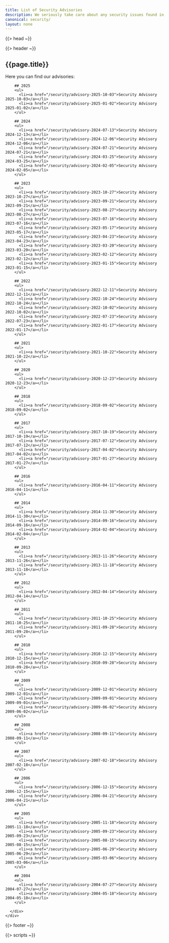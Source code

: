 ```yaml
---
title: List of Security Advisories
description: We seriously take care about any security issues found in phpMyFAQ or bundled components. This page provides links to all our security advisories.
canonical: security/
layout: none
---
```


{{> head ~}}

{{> header ~}}

<section class="security section">
  <div class="container">
    <h1>{{page.title}}</h1>
    <div class="row">
      <div class="col-xs-12">
        Here you can find our advisories:

        ## 2025
        <ul>
          <li><a href="/security/advisory-2025-10-03">Security Advisory 2025-10-03</a></li>
          <li><a href="/security/advisory-2025-01-02">Security Advisory 2025-01-02</a></li>
        </ul>

        ## 2024
        <ul>
          <li><a href="/security/advisory-2024-07-13">Security Advisory 2024-12-13</a></li>
          <li><a href="/security/advisory-2024-12-06">Security Advisory 2024-12-06</a></li>
          <li><a href="/security/advisory-2024-07-21">Security Advisory 2024-07-21</a></li>
          <li><a href="/security/advisory-2024-03-25">Security Advisory 2024-03-25</a></li>
          <li><a href="/security/advisory-2024-02-05">Security Advisory 2024-02-05</a></li>
        </ul>

        ## 2023
        <ul>
          <li><a href="/security/advisory-2023-10-27">Security Advisory 2023-10-27</a></li>
          <li><a href="/security/advisory-2023-09-21">Security Advisory 2023-09-21</a></li>
          <li><a href="/security/advisory-2023-08-27">Security Advisory 2023-08-27</a></li>
          <li><a href="/security/advisory-2023-07-16">Security Advisory 2023-07-16</a></li>
          <li><a href="/security/advisory-2023-05-17">Security Advisory 2023-05-17</a></li>
          <li><a href="/security/advisory-2023-04-23">Security Advisory 2023-04-23</a></li>
          <li><a href="/security/advisory-2023-03-20">Security Advisory 2023-03-20</a></li>
          <li><a href="/security/advisory-2023-02-12">Security Advisory 2023-02-12</a></li>
          <li><a href="/security/advisory-2023-01-15">Security Advisory 2023-01-15</a></li>
        </ul>

        ## 2022
        <ul>
          <li><a href="/security/advisory-2022-12-11">Security Advisory 2022-12-11</a></li>
          <li><a href="/security/advisory-2022-10-24">Security Advisory 2022-10-24</a></li>
          <li><a href="/security/advisory-2022-10-02">Security Advisory 2022-10-02</a></li>
          <li><a href="/security/advisory-2022-07-23">Security Advisory 2022-07-23</a></li>
          <li><a href="/security/advisory-2022-01-17">Security Advisory 2022-01-17</a></li>
        </ul>

        ## 2021
        <ul>
          <li><a href="/security/advisory-2021-10-22">Security Advisory 2021-10-22</a></li>
        </ul>

        ## 2020
        <ul>
          <li><a href="/security/advisory-2020-12-23">Security Advisory 2020-12-23</a></li>
        </ul>

        ## 2018
        <ul>
          <li><a href="/security/advisory-2018-09-02">Security Advisory 2018-09-02</a></li>
        </ul>

        ## 2017
        <ul>
          <li><a href="/security/advisory-2017-10-19">Security Advisory 2017-10-19</a></li>
          <li><a href="/security/advisory-2017-07-12">Security Advisory 2017-07-12</a></li>
          <li><a href="/security/advisory-2017-04-02">Security Advisory 2017-04-02</a></li>
          <li><a href="/security/advisory-2017-01-27">Security Advisory 2017-01-27</a></li>
        </ul>

        ## 2016
        <ul>
          <li><a href="/security/advisory-2016-04-11">Security Advisory 2016-04-11</a></li>
        </ul>

        ## 2014
        <ul>
          <li><a href="/security/advisory-2014-11-30">Security Advisory 2014-11-30</a></li>
          <li><a href="/security/advisory-2014-09-16">Security Advisory 2014-09-16</a></li>
          <li><a href="/security/advisory-2014-02-04">Security Advisory 2014-02-04</a></li>
        </ul>

        ## 2013
        <ul>
          <li><a href="/security/advisory-2013-11-26">Security Advisory 2013-11-26</a></li>
          <li><a href="/security/advisory-2013-11-18">Security Advisory 2013-11-18</a></li>
        </ul>

        ## 2012
        <ul>
          <li><a href="/security/advisory-2012-04-14">Security Advisory 2012-04-14</a></li>
        </ul>

        ## 2011
        <ul>
          <li><a href="/security/advisory-2011-10-25">Security Advisory 2011-10-25</a></li>
          <li><a href="/security/advisory-2011-09-28">Security Advisory 2011-09-28</a></li>
        </ul>

        ## 2010
        <ul>
          <li><a href="/security/advisory-2010-12-15">Security Advisory 2010-12-15</a></li>
          <li><a href="/security/advisory-2010-09-28">Security Advisory 2010-09-28</a></li>
        </ul>

        ## 2009
        <ul>
          <li><a href="/security/advisory-2009-12-01">Security Advisory 2009-12-01</a></li>
          <li><a href="/security/advisory-2009-09-01">Security Advisory 2009-09-01</a></li>
          <li><a href="/security/advisory-2009-06-02">Security Advisory 2009-06-02</a></li>
        </ul>

        ## 2008
        <ul>
          <li><a href="/security/advisory-2008-09-11">Security Advisory 2008-09-11</a></li>
        </ul>

        ## 2007
        <ul>
          <li><a href="/security/advisory-2007-02-18">Security Advisory 2007-02-18</a></li>
        </ul>

        ## 2006
        <ul>
          <li><a href="/security/advisory-2006-12-15">Security Advisory 2006-12-15</a></li>
          <li><a href="/security/advisory-2006-04-21">Security Advisory 2006-04-21</a></li>
        </ul>

        ## 2005
        <ul>
          <li><a href="/security/advisory-2005-11-18">Security Advisory 2005-11-18</a></li>
          <li><a href="/security/advisory-2005-09-23">Security Advisory 2005-09-23</a></li>
          <li><a href="/security/advisory-2005-08-15">Security Advisory 2005-08-15</a></li>
          <li><a href="/security/advisory-2005-06-29">Security Advisory 2005-06-29</a></li>
          <li><a href="/security/advisory-2005-03-06">Security Advisory 2005-03-06</a></li>
        </ul>

        ## 2004
        <ul>
          <li><a href="/security/advisory-2004-07-27">Security Advisory 2004-07-27</a></li>
          <li><a href="/security/advisory-2004-05-18">Security Advisory 2004-05-18</a></li>
        </ul>

      </div>
    </div>

  </div>
</section>

{{> footer ~}}

{{> scripts ~}}
